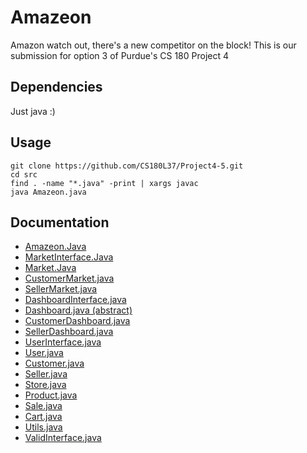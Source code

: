 # Amazeon
Amazon watch out, there's a new competitor on the block! This is our submission for option 3 of Purdue's CS 180 Project 4

## Dependencies
Just java :)

## Usage
```
git clone https://github.com/CS180L37/Project4-5.git
cd src
find . -name "*.java" -print | xargs javac
java Amazeon.java
```

## Documentation

- [Amazeon.Java](DOCS.md#Amazeon)
- [MarketInterface.Java](DOCS.md#MarketInterface)
- [Market.Java](DOCS.md#Market)
- [CustomerMarket.java](DOCS.md#CustomerMarket)
- [SellerMarket.java](DOCS.md#SellerMarket)
- [DashboardInterface.java](DOCS.md#DashbooardInterface)
- [Dashboard.java (abstract)](DOCS.md#Dashboard)
- [CustomerDashboard.java](DOCS.md#CustomerDashboard)
- [SellerDashboard.java](DOCS.md#SellerDashboard)
- [UserInterface.java](DOCS.md#UserInterface)
- [User.java](DOCS.md#User)
- [Customer.java](DOCS.md#Customer)
- [Seller.java](DOCS.md#Seller)
- [Store.java](DOCS.md#Store)
- [Product.java](DOCS.md#Product)
- [Sale.java](DOCS.md#Sale)
- [Cart.java](DOCS.md#Cart)
- [Utils.java](DOCS.md#Utils)
- [ValidInterface.java](DOCS.md#ValidInterface)